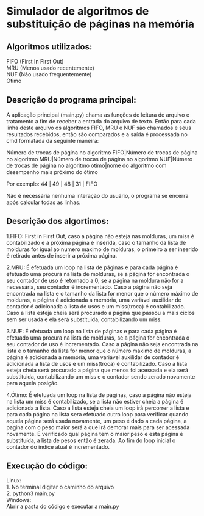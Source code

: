<h1>Simulador de algoritmos de substituição de páginas na memória</h1>

<h2>Algoritmos utilizados:</h2>

FIFO (First In First Out)</br>
MRU (Menos usado recentemente)</br>
NUF (Não usado frequentemente)</br>
Ótimo</br>

<h2>Descrição do programa principal:</h2>

A aplicação principal (main.py) chama as funções de leitura de arquivo e tratamento a fim de receber a entrada do arquivo de texto. Então para cada linha deste arquivo os algoritmos FIFO, MRU e NUF são chamados e seus resultados recebidos, então são comparados e a saída é processada no cmd formatada da seguinte maneira:

Número de trocas de página no algoritmo FIFO|Número de trocas de página no algoritmo MRU|Número de trocas de página no algoritmo NUF|Número de trocas de página no algoritmo ótimo|nome do algoritmo com desempenho mais próximo do ótimo

Por exemplo: 44 | 49 | 48 | 31 | FIFO

Não é necessária nenhuma interação do usuário, o programa se encerra após calcular todas as linhas.

<h2>Descrição dos algortimos:</h2>

1.FIFO:
  First in First Out, caso a página não esteja nas molduras, um miss é contabilizado e a próxima página é inserida, caso o tamanho da lista de molduras for igual ao numero máximo de molduras, o primeiro a ser inserido é retirado antes de inserir a próxima página.

2.MRU:
  É efetuada um loop na lista de páginas e para cada página é efetuado uma procura na lista de molduras, se a página for encontrada o seu contador de uso é retornado a 0, se a página na moldura não for a necessária, seu contador é incrementado. Caso a página não seja encontrada na lista e o tamanho da lista for menor que o número máximo de molduras, a página é adicionada a memória, uma variável auxilidar de contador é adicionada a lista de usos e um miss(troca) é contabilizado. Caso a lista esteja cheia será procurado a página que passou a mais ciclos sem ser usada e ela será substituida, contabilizando um miss.

3.NUF:
  É efetuada um loop na lista de páginas e para cada página é efetuado uma procura na lista de molduras, se a página for encontrada o seu contador de uso é incrementado. Caso a página não seja encontrada na lista e o tamanho da lista for menor que o número máximo de molduras, a página é adicionada a memória, uma variável auxilidar de contador é adicionada a lista de usos e um miss(troca) é contabilizado. Caso a lista esteja cheia será procurado a página que menos foi acessada e ela será substituida, contabilizando um miss e o contador sendo zerado novamente para aquela posição.
  
4.Ótimo:
  É efetuada um loop na lista de páginas, caso a página não esteja na lista um miss é contabilizado, se a lista não estiver cheia a página é adicionada a lista. Caso a lista esteja cheia um loop irá percorrer a lista e para cada página na lista sera efetuado outro loop para verificar quando aquela página será usada novamente, um peso é dado a cada página, a pagina com o peso maior será a que irá demorar mais para ser acessada novamente. É verificado qual página tem o maior peso e esta página é substituída, a lista de pesos então é zerada. Ao fim do loop inicial o contador do indice atual é incrementado.
  
<h2>Execução do código:</h2>
Linux:</br>
1. No terminal digitar o caminho do arquivo</br>
2. python3 main.py
</br>
Windows:</br>
Abrir a pasta do código e executar a main.py
